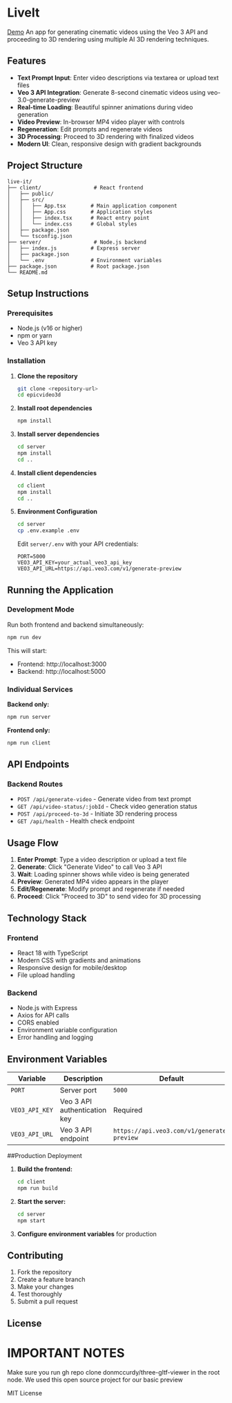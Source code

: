 # LiveIt
[Demo](https://www.youtube.com/watch?v=w1VfuJ7uLtk&ab_channel=EtaiAbukasis)
An app for generating cinematic videos using the Veo 3 API and proceeding to 3D rendering using multiple AI 3D rendering techniques.

## Features

- **Text Prompt Input**: Enter video descriptions via textarea or upload text files
- **Veo 3 API Integration**: Generate 8-second cinematic videos using veo-3.0-generate-preview
- **Real-time Loading**: Beautiful spinner animations during video generation
- **Video Preview**: In-browser MP4 video player with controls
- **Regeneration**: Edit prompts and regenerate videos
- **3D Processing**: Proceed to 3D rendering with finalized videos
- **Modern UI**: Clean, responsive design with gradient backgrounds

## Project Structure

```
live-it/
├── client/                 # React frontend
│   ├── public/
│   ├── src/
│   │   ├── App.tsx        # Main application component
│   │   ├── App.css        # Application styles
│   │   ├── index.tsx      # React entry point
│   │   └── index.css      # Global styles
│   ├── package.json
│   └── tsconfig.json
├── server/                 # Node.js backend
│   ├── index.js           # Express server
│   ├── package.json
│   └── .env               # Environment variables
├── package.json           # Root package.json
└── README.md
```

## Setup Instructions

### Prerequisites

- Node.js (v16 or higher)
- npm or yarn
- Veo 3 API key

### Installation

1. **Clone the repository**
   ```bash
   git clone <repository-url>
   cd epicvideo3d
   ```

2. **Install root dependencies**
   ```bash
   npm install
   ```

3. **Install server dependencies**
   ```bash
   cd server
   npm install
   cd ..
   ```

4. **Install client dependencies**
   ```bash
   cd client
   npm install
   cd ..
   ```

5. **Environment Configuration**
   ```bash
   cd server
   cp .env.example .env
   ```
   
   Edit `server/.env` with your API credentials:
   ```
   PORT=5000
   VEO3_API_KEY=your_actual_veo3_api_key
   VEO3_API_URL=https://api.veo3.com/v1/generate-preview
   ```

## Running the Application

### Development Mode

Run both frontend and backend simultaneously:
```bash
npm run dev
```

This will start:
- Frontend: http://localhost:3000
- Backend: http://localhost:5000

### Individual Services

**Backend only:**
```bash
npm run server
```

**Frontend only:**
```bash
npm run client
```

## API Endpoints

### Backend Routes

- `POST /api/generate-video` - Generate video from text prompt
- `GET /api/video-status/:jobId` - Check video generation status
- `POST /api/proceed-to-3d` - Initiate 3D rendering process
- `GET /api/health` - Health check endpoint

## Usage Flow

1. **Enter Prompt**: Type a video description or upload a text file
2. **Generate**: Click "Generate Video" to call Veo 3 API
3. **Wait**: Loading spinner shows while video is being generated
4. **Preview**: Generated MP4 video appears in the player
5. **Edit/Regenerate**: Modify prompt and regenerate if needed
6. **Proceed**: Click "Proceed to 3D" to send video for 3D processing

## Technology Stack

### Frontend
- React 18 with TypeScript
- Modern CSS with gradients and animations
- Responsive design for mobile/desktop
- File upload handling

### Backend
- Node.js with Express
- Axios for API calls
- CORS enabled
- Environment variable configuration
- Error handling and logging

## Environment Variables

| Variable | Description | Default |
|----------|-------------|---------|
| `PORT` | Server port | `5000` |
| `VEO3_API_KEY` | Veo 3 API authentication key | Required |
| `VEO3_API_URL` | Veo 3 API endpoint | `https://api.veo3.com/v1/generate-preview` |

##Production Deployment

1. **Build the frontend:**
   ```bash
   cd client
   npm run build
   ```

2. **Start the server:**
   ```bash
   cd server
   npm start
   ```

3. **Configure environment variables** for production

## Contributing

1. Fork the repository
2. Create a feature branch
3. Make your changes
4. Test thoroughly
5. Submit a pull request

## License

# IMPORTANT NOTES

Make sure you run gh repo clone donmccurdy/three-gltf-viewer in the root node. We used this open source project for our basic preview 

MIT License
